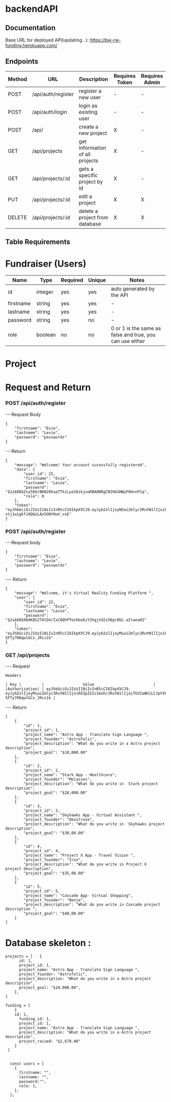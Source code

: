 # backendAPI

## Documentation

Base URL for deployed API(updating...): https://bw-rw-funding.herokuapp.com/

## **Endpoints**

| Method | URL                | Description                     | Requires Token | Requires Admin |
| ------ | ------------------ | ------------------------------- | -------------- | -------------- |
| POST   | /api/auth/register | register a new user             | -              | -              |
| POST   | /api/auth/login    | login as existing user          | -              | -              |
| POST   | /api/              | create a new project            | X              | -              |
| GET    | /api/projects      | get information of all projects | X              | -              |
| GET    | /api/projects/:id  | gets a specific project by id   | X              | -              |
| PUT    | /api/projects/:id  | edit a project                  | X              | X              |
| DELETE | /api/projects/:id  | delete a project from database  | X              | X              |

## **Table Requirements**

# **Fundraiser (Users)**


| Name      | Type    | Required | Unique | Notes                                                    |
| --------- | ------- | -------- | ------ | -------------------------------------------------------- |
| id        | integer | yes      | yes    | auto generated by the API                                |
| firstname | string  | yes      | yes    | -                                                        |
| lastname  | string  | yes      | yes    | -                                                        |
| password  | string  | yes      | no     | -                                                        |
| role      | boolean | no       | no     | 0 or 1 is the same as false and true, you can use either |

# **Project**

# Request and Return

### POST /api/auth/register

---Request Body

```
{
    "firstname": "Evie",
    "lastname": "Levie",
    "password": "passwords"
}

```

---Return

```
{
    "message": "Welcome! Your account sucessfully registered",
    "data": {
        "user_id": 25,
        "firstname": "Evie",
        "lastname": "Levie",
        "password": "$2a$08$Zvy5EH/BKN28kspTTkzLyeS6ikjuoKBA8NRgCNIHGGHWyF8HvnP1q",
        "role": 0
    },
    "token": "eyJhbGciOiJIUzI1NiIsInR5cCI6IkpXVCJ9.eyJyb2xlIjoyNSwiZmlyc3RuYW1lIjoiRXZpZSIsImxhc3RuYW1lIjoiTGV2aWUiLCJpYXQiOjE2MDMwNDg2OTEsImV4cCI6MTYwMzA5MTg5MX0.FQu8UVtAsLvhHr-vtj1w1gkfz9QGoLAxSGNYOwV_vxE"
}

```

### POST /api/auth/register

---Request body

```
{
    "firstname": "Evie",
    "lastname": "Levie",
    "password": "passwords"
}

```

--- Return

```
{
    "message": "Welcome, it's Virtual Reality Funding Platform ",
    "user": {
        "user_id": 22,
        "firstname": "Evie",
        "lastname": "Levie",
        "password": "$2a$08$98dK8S27AlD4/IxC8QhPTezhbeEzY2hgjVd2zS6gr0Ui.aItaeaH2"
    },
    "token": "eyJhbGciOiJIUzI1NiIsInR5cCI6IkpXVCJ9.eyJyb2xlIjoyMiwiZmlyc3RuYW1lIjoiRXZpZSIsImxhc3RuYW1lIjoiTGV2aWUiLCJpYXQiOjE2MDMwNDg5NTMsImV4cCI6MTYwMzA5MjE1M30.Z8AlXbDQ55g2eGkys0NJ0m-5FTy700qwlGCx_JRcs1k"
}

```

### GET /api/projects

--- Request

```
Headers

| Key |         |                 Value                          |
|Authorization| | eyJhbGciOiJIUzI1NiIsInR5cCI6IkpXVCJ9.    eyJyb2xlIjoyMiwiZmlyc3RuYW1lIjoiRXZpZSIsImxhc3RuYW1lIjoiTGV2aWUiLCJpYXQiOjE2MDMwNDg5NTMsImV4cCI6MTYwMzA5MjE1M30.Z8AlXbDQ55g2eGkys0NJ0m-5FTy700qwlGCx_JRcs1k |

```

--- Return

```
[
    {
        "id": 1,
        "project_id": 1,
        "project_name": "Astro App - Translate Sign Language ",
        "project_founder": "Astrofolic",
        "project_description": "What do you write in a Astro project description",
        "project_goal": "$10,000.00"
    },
    {
        "id": 2,
        "project_id": 2,
        "project_name": "Stark App - Healthcare",
        "project_founder": "Molasses",
        "project_description": "What do you write in  Stark project description",
        "project_goal": "$20,000.00"
    },
    {
        "id": 3,
        "project_id": 3,
        "project_name": "Skyhawks App - Virtual Assistant ",
        "project_founder": "Dexstrose",
        "project_description": "What do you write in  Skyhawks project description",
        "project_goal": "$30,00.00"
    },
    {
        "id": 4,
        "project_id": 4,
        "project_name": "Project X App - Travel Vision ",
        "project_founder": "Iron",
        "project_description": "What do you write in Project X  project description",
        "project_goal": "$35,00.00"
    },
    {
        "id": 5,
        "project_id": 5,
        "project_name": "Cascade App- Virtual Shopping",
        "project_founder": "Benja",
        "project_description": "What do you write in Cascade project description ",
        "project_goal": "$40,00.00"
    }
]
```

# **Database skeleton** :

```
projects = [   {
      id: 1,
      project_id: 1,
      project_name: "Astro App - Translate Sign Language ",
      project_founder: "Astrofolic",
      project_description: "What do you write in a Astro project description",
      project_goal: "$10,000.00",
    },
]

```

```
funding = [
    {
    id: 1,
      funding_id: 1,
      project_id: 1,
      project_name: "Astro App - Translate Sign Language ",
      project_description: "What do you write in a Astro project description",
      project_raised: "$2,670.00"
    }    
 ]
 
 ```
   
```      
  const users = [
    {
      firstname: "",
      lastname: "",
      password:"", 
      role: 1,
    },
  ];
  
```      

